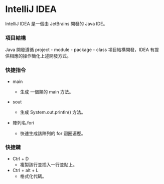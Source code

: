 # IntelliJ IDEA

IntelliJ IDEA 是一個由 JetBrains 開發的 Java IDE。

### 項目結構

Java 開發遵循 project - module - package - class 項目結構開發，IDEA 有提供相應的操作簡化上述開發方式。

### 快捷指令

- main

  - 生成 一個類的 main 方法。

- sout
  - 生成 System.out.println() 方法。

- 陣列名.fori
  - 快速生成該陣列的 for 迴圈遍歷。

### 快捷鍵

- Ctrl + D
  - 複製該行並插入一行並貼上。
- Ctrl + alt + L
  - 格式化代碼。

